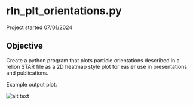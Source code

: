 # rln_plt_orientations.py #

Project started 07/01/2024

## Objective

Create a python program that plots particle orientations described in a relion STAR file as a 2D heatmap style plot for easier use in presentations and publications.

Example output plot:

![alt text](https://github.com/jerricode/rln_plt_orientations/blob/main/orientations.svg?raw=true)
